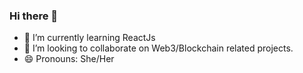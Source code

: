 ### Hi there 👋

- 🌱 I’m currently learning ReactJs
- 👯 I’m looking to collaborate on Web3/Blockchain related projects.
- 😄 Pronouns: She/Her

